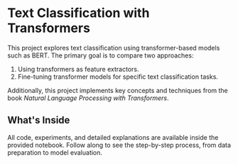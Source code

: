 # Text Classification with Transformers

This project explores text classification using transformer-based models such as BERT. The primary goal is to compare two approaches:
1. Using transformers as feature extractors.
2. Fine-tuning transformer models for specific text classification tasks.

Additionally, this project implements key concepts and techniques from the book *Natural Language Processing with Transformers*.

## What's Inside

All code, experiments, and detailed explanations are available inside the provided notebook. Follow along to see the step-by-step process, from data preparation to model evaluation.